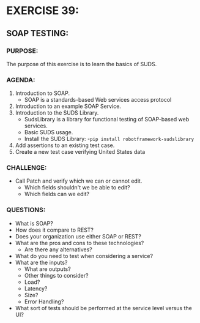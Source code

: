 # EXERCISE 39:
## SOAP TESTING:
### PURPOSE:
The purpose of this exercise is to learn the basics of SUDS.

### AGENDA:
1. Introduction to SOAP.
   - SOAP is a standards-based Web services access protocol
2. Introduction to an example SOAP Service.
3. Introduction to the SUDS Library.
   - SudsLibrary is a library for functional testing of SOAP-based web services.
   - Basic SUDS usage.
   - Install the SUDS Library:
     -```pip install robotframework-sudslibrary```
4. Add assertions to an existing test case.
5. Create a new test case verifying United States data

### CHALLENGE:
- Call Patch and verify which we can or cannot edit.
  - Which fields shouldn't we be able to edit?
  - Which fields can we edit?

### QUESTIONS:
- What is SOAP?
- How does it compare to REST?
- Does your organization use either SOAP or REST?
- What are the pros and cons to these technologies?
  - Are there any alternatives?
- What do you need to test when considering a service?
- What are the inputs?
  - What are outputs?
  - Other things to consider?
  - Load?
  - Latency?
  - Size?
  - Error Handling?
- What sort of tests should be performed at the service level versus the UI?
